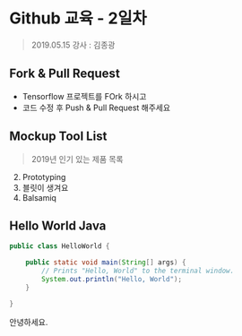 # Github 교육 - 2일차

> 2019.05.15
> 강사 : 김종광

## Fork & Pull Request

- Tensorflow 프로젝트를 FOrk 하시고
- 코드 수정 후 Push & Pull Request 해주세요

## Mockup Tool List

> 2019년 인기 있는 제품 목록


2. Prototyping
3. 블릿이 생겨요
1999. Balsamiq

## Hello World Java

```java
public class HelloWorld {

    public static void main(String[] args) {
        // Prints "Hello, World" to the terminal window.
        System.out.println("Hello, World");
    }

}
```


안녕하세요.
